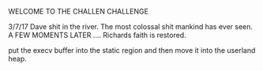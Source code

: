 WELCOME TO THE CHALLEN CHALLENGE

3/7/17 Dave shit in the river. The most colossal shit mankind has ever seen.
A FEW MOMENTS LATER ....
Richards faith is restored.


put the execv buffer into the static region and then move it into the userland heap.